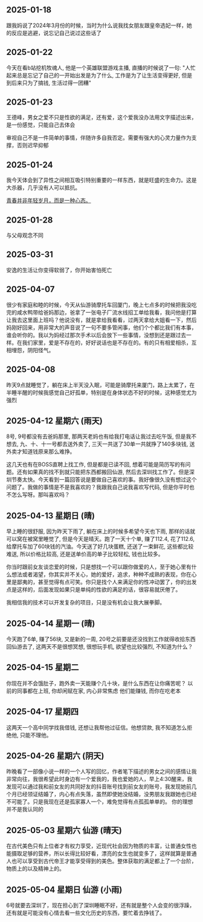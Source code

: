 ## 2025-01-18
跟我妈说了2024年3月份的时候，当时为什么说我找女朋友跟皇帝选妃一样，她的反应是逃避，说忘记自己说过这些话了

## 2025-01-22
今天在看b站挖机牧魂人, 他是一个英雄联盟游戏主播, 直播的时候说了一句: "人忙起来总是忘记了自己的一开始出发是为了什么, 工作是为了让生活变得更好, 但是到后来只为了搞钱, 生活过得一团糟"

## 2025-01-23
王德峰，男女之爱不只是性欲的满足，还有爱，这个爱我没办法用文字描述出来，是一份感觉，只能自己去体会

审视自己不是一件简单的事情，伴随许多自我否定。需要有强大的心灵力量作为支撑，否则迟早抑郁


## 2025-01-24
我今天体会到了异性之间相互吸引特别重要的一样东西，就是旺盛的生命力。这是大杀器，几乎没有人可以抵抗。

[青春并非年轻岁月，而是一种心态。](https://zh.m.wikipedia.org/wiki/%E9%9D%92%E5%B9%B4)


## 2025-01-28

与父母观念不同

## 2025-03-31

安逸的生活让你变得软弱了，你开始害怕死亡

## 2025-04-07
很少有家庭和睦的时候，今天从仙游骑摩托车回厦门，晚上七点多的时候把我没吃完的咸水鸭带给爸妈那边，爸拿了一张电子厂流水线招工单给我看，我问他是打算让我去这里面上班吗？他说没有，就是拿给我看看，过两天拿给大姐看一下，然后妈刚好回来，用非常大的声音说了一句不要多管闲事，他们个个都比我们有本事，谁会听你的。我以为妈经过那次手术以后会放下一些事情，没想到还是跟过去一样。在我们家里，爱是不存在的，好好说话也是不存在的。有的只有相爱相杀，互相埋怨，阴阳怪气。

## 2025-04-08
昨天9点就睡觉了，躺在床上半天没入眠，可能是骑摩托来厦门，路上太累了，在半睡半醒的时候我感觉自己好孤单，特别是在身体状态不好的时候，这种感觉尤为强烈

## 2025-04-12 星期六 (雨天)
8号, 9号都没有去爸妈那里, 那两天老妈也有给我打电话让我过去吃午饭, 但是我不想去, 九、十、十一号都去送外卖了, 三天一共送了30单一共就挣了140多块钱, 送外卖才知道钱原来那么难挣。

这几天也有在BOSS直聘上找工作, 但是都是已读不回, 想着可能是简历写的有问题。还有如果真的找不到就只能把东西都搬回仙游, 然后去深圳找工作了。但是深圳节奏太快。今天看到一篇回答说是要做自己喜欢的事。我好像很久没有想过这个问题了。我做的事情是不是我喜欢的？我跟我自己说我喜欢写代码, 但是你平时也不怎么写呀。那叫喜欢吗？

## 2025-04-13 星期日 (晴)
早上睡的很舒服, 因为昨天下雨了, 躺在床上的时候多希望今天也下雨, 那样的话就可以窝在被窝里睡觉了, 但是今天是晴天。跑了一天十个单, 赚了112.4, 花了112.6, 给摩托车加了60块钱的汽油。今天送了好几块蛋糕, 还送了一束鲜花, 这些都比较难送, 所以价格比较高, 还是送单价高的单子比较轻松, 钱也比较多。

你当时跟前女友谈恋爱的时候，只是想找一个可以跟你做爱的人，至于她心里有什么想法或者渴望，你其实并不关心，她的爱好，追求，种种不成熟的表现，你在心里是鄙夷的，甚至觉得有点可笑。你只是找个人来满足你的性冲动罢了，你的出发点是这样的，后面发现如果只是单纯的性欲的满足的话，很容易就厌倦了。

我相信我的技术可以开发复杂的项目，只是没有机会让我大展拳脚。

## 2025-04-14 星期一 (晴)
今天跑了6单, 赚了56块, 又是新的一周, 20号之前要是还没找到工作就得收拾东西回仙游去了, 这两天不是很想冥想, 很想玩手机, 欲望也比较强烈, 不知道为什么？

## 2025-04-15 星期二
你现在并不会饿肚子，跑外卖一天能赚个几十块，是什么东西在让你痛苦呢？
以前的同事都在上班, 你却闲赋在家, 内心非常焦虑
他们能赚钱, 而你在吃老本

## 2025-04-17 星期四
这两天一个高中同学找我借钱, 还想让我帮他过征信。他想贷款, 我不知道怎么拒绝他, 只能不理他。

## 2025-04-26 星期六 (阴天)
昨晚看了一部像小说一样的一个人写的回忆，作者笔下描述的男女之间的感情让我非常向往，我很希望此时身边有一个爱我的，我也爱她的人，早上4:30醒来，我发现可以通过我和前女友的共同好友的抖音账号找到前女友的账号，我发现她前几个月已经领证结婚了，内心有点失落，虽然即使她没结婚，没男朋友我跟她也已经不可能了。只是我现在还是孤家寡人一个，难免觉得有点孤孤单单的。
你的理想并不是我认同的

## 2025-05-03 星期六 仙游 (晴天)
在古代美色只有上位者才有权力享受，近现代社会因为物质的丰富，让普通女性也能摄取足够的营养，所以长得比较好看，漂亮的女生也就变多了，这样就算是普通人也可以享受到古代帝王才能享受得到的美色。整体获取的满足都上了一个台阶，物质上的以及精神上的。

## 2025-05-04 星期日 仙游 (小雨)
6号就要去深圳了，现在担心到了深圳睡眠不好，还有就是整个人会变的很浮躁，还有就是可能没有心情去看一些文化历史的东西，要忙着去挣钱了。